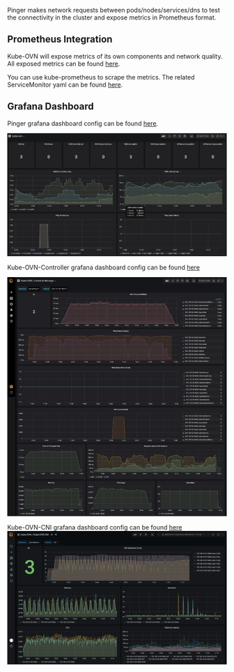 Pinger makes network requests between pods/nodes/services/dns to test the connectivity in the cluster and expose metrics in Prometheus format.

## Prometheus Integration

Kube-OVN will expose metrics of its own components and network quality. All exposed metrics can be found [here](ovn-ovs-monitor.md).

You can use kube-prometheus to scrape the metrics. The related ServiceMonitor yaml can be found [here](../dist/monitoring).

## Grafana Dashboard

Pinger grafana dashboard config can be found [here](../dist/monitoring/pinger-grafana.json).

![alt text](pinger-grafana.png "kube-ovn-pinger grafana dashboard")


Kube-OVN-Controller grafana dashboard config can be found [here](../dist/monitoring/controller-grafana.json)

![alt text](controller-grafana.png "kube-ovn-controller grafana dashboard")

Kube-OVN-CNI grafana dashboard config can be found [here](../dist/monitoring/cni-grafana.json)
![alt text](cni-grafana.png "kube-ovn-controller grafana dashboard")
